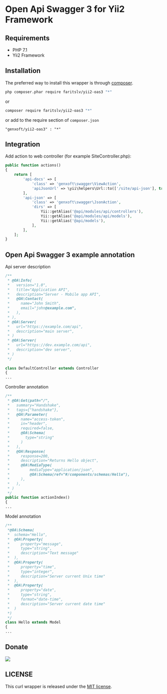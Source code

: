 Open Api Swagger 3 for Yii2 Framework
================

Requirements
------------
 - PHP 7.1
 - Yii2 Framework

Installation
------------

The preferred way to install this wrapper is through [composer](http://getcomposer.org/download/).

```bash
php composer.phar require faritslv/yii2-oas3 "*"
```

or

```bash
composer require faritslv/yii2-oas3 "*"
```

or add to the require section of `composer.json`

```
"genxoft/yii2-oas3" : "*"
```

Integration
-----

Add action to web controller (for example SiteController.php):

```php
public function actions()
{
    return [
        'api-docs' => [
            'class' => 'genxoft\swagger\ViewAction',
            'apiJsonUrl' => \yii\helpers\Url::to(['/site/api-json'], true),
        ],
        'api-json' => [
            'class' => 'genxoft\swagger\JsonAction',
            'dirs' => [
                Yii::getAlias('@api/modules/api/controllers'),
                Yii::getAlias('@api/modules/api/models'),
                Yii::getAlias('@api/models'),
            ],
        ],
    ];
}
```

Open Api Swagger 3 example annotation
-------------------------------------

Api server description

```php
/**
 * @OA\Info(
 *   version="1.0",
 *   title="Application API",
 *   description="Server - Mobile app API",
 *   @OA\Contact(
 *     name="John Smith",
 *     email="john@example.com",
 *   ),
 * ),
 * @OA\Server(
 *   url="https://example.com/api",
 *   description="main server",
 * )
 * @OA\Server(
 *   url="https://dev.example.com/api",
 *   description="dev server",
 * )
 */
 
class DefaultController extends Controller
{
...
```

Controller annotation

```php
/**
 * @OA\Get(path="/",
 *   summary="Handshake",
 *   tags={"handshake"},
 *   @OA\Parameter(
 *     name="access-token",
 *     in="header",
 *     required=false,
 *     @OA\Schema(
 *       type="string"
 *     )
 *   ),
 *   @OA\Response(
 *     response=200,
 *     description="Returns Hello object",
 *     @OA\MediaType(
 *         mediaType="application/json",
 *         @OA\Schema(ref="#/components/schemas/Hello"),
 *     ),
 *   ),
 * )
 */
public function actionIndex()
{
... 
```

Model annotation

```php
/**
 *@OA\Schema(
 *  schema="Hello",
 *  @OA\Property(
 *     property="message",
 *     type="string",
 *     description="Text message"
 *  ),
 *  @OA\Property(
 *     property="time",
 *     type="integer",
 *     description="Server current Unix time"
 *  ),
 *  @OA\Property(
 *     property="date",
 *     type="string",
 *     format="date-time",
 *     description="Server current date time"
 *  )
 *)
 */
class Hello extends Model
{
...
```

## Donate
<a href="https://www.paypal.com/cgi-bin/webscr?cmd=_s-xclick&hosted_button_id=2PURUX2SHUD9E"><img src="https://www.paypalobjects.com/en_US/RU/i/btn/btn_donateCC_LG.gif"></a>

## LICENSE

This curl wrapper is released under the [MIT license](https://github.com/walkor/workerman/blob/master/MIT-LICENSE.txt).